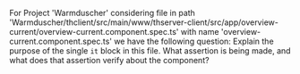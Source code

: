 For Project 'Warmduscher' considering file in path 'Warmduscher/thclient/src/main/www/thserver-client/src/app/overview-current/overview-current.component.spec.ts' with name 'overview-current.component.spec.ts' we have the following question: 
Explain the purpose of the single `it` block in this file. What assertion is being made, and what does that assertion verify about the component?